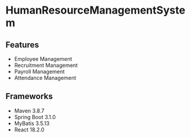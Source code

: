 # HumanResourceManagementSystem

## Features
- Employee Management
- Recruitment Management
- Payroll Management
- Attendance Management

## Frameworks
- Maven 3.8.7
- Spring Boot 3.1.0
- MyBatis 3.5.13
- React 18.2.0
